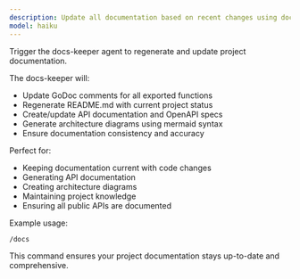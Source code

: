 ```yaml
---
description: Update all documentation based on recent changes using docs-keeper agent
model: haiku
---
```


Trigger the docs-keeper agent to regenerate and update project documentation.

The docs-keeper will:
- Update GoDoc comments for all exported functions
- Regenerate README.md with current project status
- Create/update API documentation and OpenAPI specs
- Generate architecture diagrams using mermaid syntax
- Ensure documentation consistency and accuracy

Perfect for:
- Keeping documentation current with code changes
- Generating API documentation
- Creating architecture diagrams
- Maintaining project knowledge
- Ensuring all public APIs are documented

Example usage:
```
/docs
```

This command ensures your project documentation stays up-to-date and comprehensive.